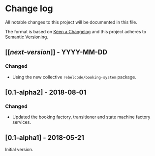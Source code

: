 # Change log
All notable changes to this project will be documented in this file.

The format is based on [Keep a Changelog](http://keepachangelog.com/)
and this project adheres to [Semantic Versioning](http://semver.org/).

## [[*next-version*]] - YYYY-MM-DD
### Changed
- Using the new collective `rebelcode/booking-system` package.

## [0.1-alpha2] - 2018-08-01
### Changed
- Updated the booking factory, transitioner and state machine factory services.

## [0.1-alpha1] - 2018-05-21
Initial version.
